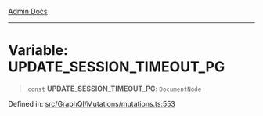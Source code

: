 [Admin Docs](/)

---

# Variable: UPDATE_SESSION_TIMEOUT_PG

> `const` **UPDATE_SESSION_TIMEOUT_PG**: `DocumentNode`

Defined in: [src/GraphQl/Mutations/mutations.ts:553](https://github.com/PalisadoesFoundation/talawa-admin/blob/main/src/GraphQl/Mutations/mutations.ts#L553)
